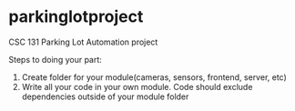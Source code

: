 # parkinglotproject
CSC 131 Parking Lot Automation project

Steps to doing your part:
1. Create folder for your module(cameras, sensors, frontend, server, etc)
2. Write all your code in your own module. Code should exclude dependencies outside of your module folder
